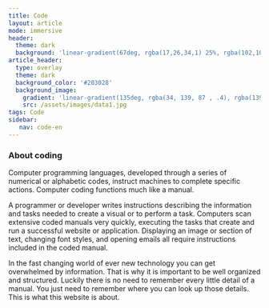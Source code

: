 ```yaml
---
title: Code
layout: article
mode: immersive
header:
  theme: dark
  background: 'linear-gradient(67deg, rgba(17,26,34,1) 25%, rgba(102,102,102,1) 43%, rgba(255,255,255,1) 80%)'
article_header:
  type: overlay
  theme: dark
  background_color: '#203028'
  background_image:
    gradient: 'linear-gradient(135deg, rgba(34, 139, 87 , .4), rgba(139, 34, 139, .4))'
    src: /assets/images/data1.jpg  
tags: Code
sidebar: 
   nav: code-en   
--- 
```


### About coding
Computer programming languages, developed through a series of numerical or alphabetic codes, instruct machines to complete specific actions. Computer coding functions much like a manual.

A programmer or developer writes instructions describing the information and tasks needed to create a visual or to perform a task. Computers scan extensive coded manuals very quickly, executing the tasks that create and run a successful website or application. Displaying an image or section of text, changing font styles, and opening emails all require instructions included in the coded manual.

In the fast changing world of ever new technology you can get overwhelmed by information.
That is why it is important to be well organized and structured. 
Luckily there is no need to remember every little detail of a manual. 
You just need to remember where you can look up those details.
This is what this website is about.